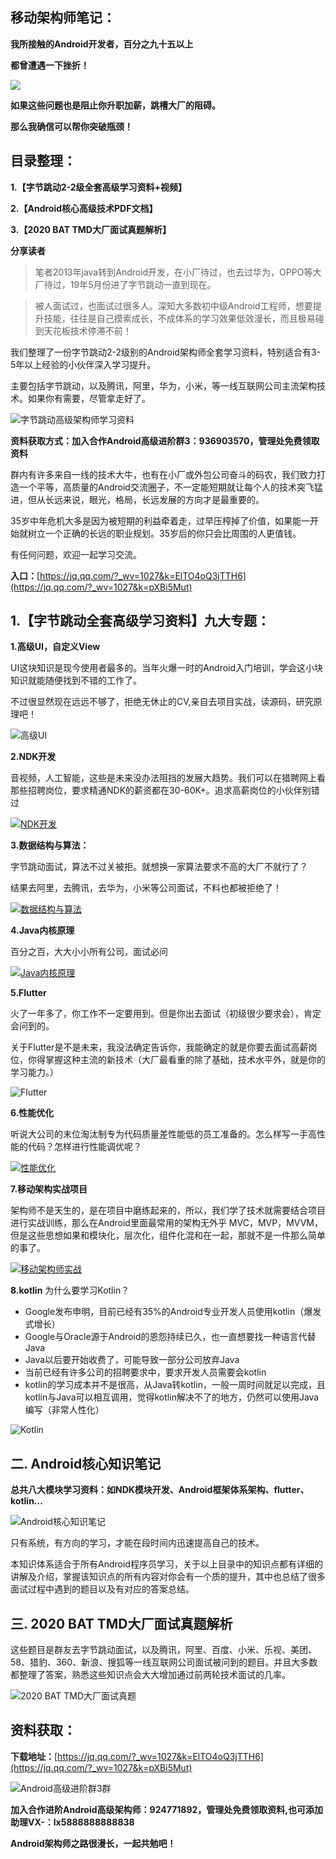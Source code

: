 ## 移动架构师笔记：

**我所接触的Android开发者，百分之九十五以上**

**都曾遭遇一下挫折！**

![](https://upload-images.jianshu.io/upload_images/24099992-1b1df799d79fd85b.png?imageMogr2/auto-orient/strip|imageView2/2/w/1000/format/webp)

**如果这些问题也是阻止你升职加薪，跳槽大厂的阻碍。**

**那么我确信可以帮你突破瓶颈！**

## [](https://links.jianshu.com/go?to=https%3A%2F%2Fgithub.com%2FAndroid-Alvin%2FAndroid-P7%2Fblob%2Fmaster%2FAndroid%25E5%25BC%2580%25E5%258F%2591%25E8%25BF%2598%25E4%25B8%258D%25E4%25BC%259A%25E8%25BF%2599%25E4%25BA%259B%25EF%25BC%259F%25E5%25A6%2582%25E4%25BD%2595%25E9%259D%25A2%25E8%25AF%2595%25E6%258B%25BF%25E9%25AB%2598%25E8%2596%25AA%25EF%25BC%2581.md%23%25E6%2595%25B4%25E7%2590%2586%25E7%259B%25AE%25E5%25BD%2595)目录整理：

**1.【字节跳动2-2级全套高级学习资料+视频】**

**2.【Android核心高级技术PDF文档】**

**3.【2020 BAT TMD大厂面试真题解析】**

**分享读者**

> 笔者2013年java转到Android开发，在小厂待过，也去过华为，OPPO等大厂待过，19年5月份进了字节跳动一直到现在。

> 被人面试过，也面试过很多人。深知大多数初中级Android工程师，想要提升技能，往往是自己摸索成长，不成体系的学习效果低效漫长，而且极易碰到天花板技术停滞不前！

我们整理了一份字节跳动2-2级别的Android架构师全套学习资料，特别适合有3-5年以上经验的小伙伴深入学习提升。

主要包括字节跳动，以及腾讯，阿里，华为，小米，等一线互联网公司主流架构技术。如果你有需要，尽管拿走好了。

![字节跳动高级架构师学习资料](https://upload-images.jianshu.io/upload_images/23587538-1d62cac4d87099d1.png?imageMogr2/auto-orient/strip%7CimageView2/2/w/1240)


**资料获取方式：加入合作Android高级进阶群3：936903570，管理处免费领取资料**

群内有许多来自一线的技术大牛，也有在小厂或外包公司奋斗的码农，我们致力打造一个平等，高质量的Android交流圈子，不一定能短期就让每个人的技术突飞猛进，但从长远来说，眼光，格局，长远发展的方向才是最重要的。

35岁中年危机大多是因为被短期的利益牵着走，过早压榨掉了价值，如果能一开始就树立一个正确的长远的职业规划。35岁后的你只会比周围的人更值钱。

有任何问题，欢迎一起学习交流。

**入口：**[https://jq.qq.com/?_wv=1027&k=ElTO4oQ3jTTH6](https://jq.qq.com/?_wv=1027&k=pXBi5Mut)

## [](https://links.jianshu.com/go?to=https%3A%2F%2Fgithub.com%2FAndroid-Alvin%2FAndroid-P7%2Fblob%2Fmaster%2FAndroid%25E5%25BC%2580%25E5%258F%2591%25E8%25BF%2598%25E4%25B8%258D%25E4%25BC%259A%25E8%25BF%2599%25E4%25BA%259B%25EF%25BC%259F%25E5%25A6%2582%25E4%25BD%2595%25E9%259D%25A2%25E8%25AF%2595%25E6%258B%25BF%25E9%25AB%2598%25E8%2596%25AA%25EF%25BC%2581.md%231%25E9%2598%25BF%25E9%2587%258Cp7%25E7%25BA%25A7%25E5%2585%25A8%25E5%25A5%2597%25E9%25AB%2598%25E7%25BA%25A7%25E5%25AD%25A6%25E4%25B9%25A0%25E8%25A7%2586%25E9%25A2%2591%25E4%25B8%2583%25E5%25A4%25A7%25E4%25B8%2593%25E9%25A2%2598)1.【字节跳动全套高级学习资料】九大专题：

**1.高级UI，自定义View**

UI这块知识是现今使用者最多的。当年火爆一时的Android入门培训，学会这小块知识就能随便找到不错的工作了。

不过很显然现在远远不够了，拒绝无休止的CV,亲自去项目实战，读源码，研究原理吧！

![高级UI ](https://upload-images.jianshu.io/upload_images/23587538-b4652d6cb66b3b8c.png?imageMogr2/auto-orient/strip%7CimageView2/2/w/1240)


**2.NDK开发**

音视频，人工智能，这些是未来没办法阻挡的发展大趋势。我们可以在猎聘网上看那些招聘岗位，要求精通NDK的薪资都在30-60K+。追求高薪岗位的小伙伴别错过

[![NDK开发](https://upload-images.jianshu.io/upload_images/23587538-be0b16cafc9811c6?imageMogr2/auto-orient/strip%7CimageView2/2/w/1240)](https://camo.githubusercontent.com/a69e38247eef91974f1c33b8ff1190922bf59a62/68747470733a2f2f75706c6f61642d696d616765732e6a69616e7368752e696f2f75706c6f61645f696d616765732f32343039393939322d346633396439343439343136323764322e6a7067217468756d626e61696c3f696d6167654d6f6772322f6175746f2d6f7269656e742f7374726970253743696d61676556696577322f322f772f31323430) 

**3.数据结构与算法：**

字节跳动面试，算法不过关被拒。就想换一家算法要求不高的大厂不就行了？

结果去阿里，去腾讯，去华为，小米等公司面试，不料也都被拒绝了！

[![数据结构与算法](https://upload-images.jianshu.io/upload_images/23587538-06b60ab00032c070?imageMogr2/auto-orient/strip%7CimageView2/2/w/1240)](https://camo.githubusercontent.com/592c0ca9ff8496f2a30f06acc5609bec91c3f886/68747470733a2f2f75706c6f61642d696d616765732e6a69616e7368752e696f2f75706c6f61645f696d616765732f32343039393939322d323030396166663832663934313135662e706e67217468756d626e61696c3f696d6167654d6f6772322f6175746f2d6f7269656e742f7374726970253743696d61676556696577322f322f772f31323430) 

**4.Java内核原理**

百分之百，大大小小所有公司，面试必问

[![Java内核原理](https://upload-images.jianshu.io/upload_images/23587538-136ae0ae6b753cf8?imageMogr2/auto-orient/strip%7CimageView2/2/w/1240)](https://camo.githubusercontent.com/21edbbba1639730a9bc370a1c3b4a3aa7b528b38/68747470733a2f2f75706c6f61642d696d616765732e6a69616e7368752e696f2f75706c6f61645f696d616765732f32343039393939322d396231393064313231336664393739352e6a7067217468756d626e61696c3f696d6167654d6f6772322f6175746f2d6f7269656e742f7374726970253743696d61676556696577322f322f772f31323430) 

**5.Flutter**

火了一年多了，你工作不一定要用到。但是你出去面试（初级很少要求会），肯定会问到的。

关于Flutter是不是未来，我没法确定告诉你，我能确定的就是你要去面试高薪岗位，你得掌握这种主流的新技术（大厂最看重的除了基础，技术水平外，就是你的学习能力。）

![Flutter](https://upload-images.jianshu.io/upload_images/23587538-d31f1fc79d2026b9.png?imageMogr2/auto-orient/strip%7CimageView2/2/w/1240)


**6.性能优化**

听说大公司的末位淘汰制专为代码质量差性能低的员工准备的。怎么样写一手高性能的代码？怎样进行性能调优呢？

[![性能优化](https://upload-images.jianshu.io/upload_images/23587538-850f55e7dceea3f0?imageMogr2/auto-orient/strip%7CimageView2/2/w/1240)](https://camo.githubusercontent.com/60417bb525c4525f5024661e9287c6e5824e1e3b/68747470733a2f2f75706c6f61642d696d616765732e6a69616e7368752e696f2f75706c6f61645f696d616765732f32343039393939322d373138666534613866666639663664332e6a7067217468756d626e61696c3f696d6167654d6f6772322f6175746f2d6f7269656e742f7374726970253743696d61676556696577322f322f772f31323430) 

**7.移动架构实战项目**

架构师不是天生的，是在项目中磨练起来的，所以，我们学了技术就需要结合项目进行实战训练，那么在Android里面最常用的架构无外乎 MVC，MVP，MVVM，但是这些思想如果和模块化，层次化，组件化混和在一起，那就不是一件那么简单的事了。

[![移动架构师实战](https://upload-images.jianshu.io/upload_images/23587538-60badb6d924cdd95?imageMogr2/auto-orient/strip%7CimageView2/2/w/1240)](https://camo.githubusercontent.com/1360cd9a9fbd36f55a9b0098ce3503598eb754ee/68747470733a2f2f75706c6f61642d696d616765732e6a69616e7368752e696f2f75706c6f61645f696d616765732f32343039393939322d633265366138353534393864356636662e6a7067217468756d626e61696c3f696d6167654d6f6772322f6175746f2d6f7269656e742f7374726970253743696d61676556696577322f322f772f31323430)

**8.kotlin**
为什么要学习Kotlin？

*   Google发布申明，目前已经有35%的Android专业开发人员使用kotlin（爆发式增长）
*   Google与Oracle源于Android的恩怨持续已久，也一直想要找一种语言代替Java
*   Java以后要开始收费了，可能导致一部分公司放弃Java
*   当前已经有许多公司的招聘要求中，要求开发人员需要会kotlin
*   kotlin的学习成本并不是很高，从Java转kotlin，一般一周时间就足以完成，且kotlin与Java可以相互调用，觉得kotlin解决不了的地方，仍然可以使用Java编写（非常人性化）

![Kotlin](https://upload-images.jianshu.io/upload_images/23587538-a8b78416832c159e.png?imageMogr2/auto-orient/strip%7CimageView2/2/w/1240)


## [](https://links.jianshu.com/go?to=https%3A%2F%2Fgithub.com%2FAndroid-Alvin%2FAndroid-P7%2Fblob%2Fmaster%2FAndroid%25E5%25BC%2580%25E5%258F%2591%25E8%25BF%2598%25E4%25B8%258D%25E4%25BC%259A%25E8%25BF%2599%25E4%25BA%259B%25EF%25BC%259F%25E5%25A6%2582%25E4%25BD%2595%25E9%259D%25A2%25E8%25AF%2595%25E6%258B%25BF%25E9%25AB%2598%25E8%2596%25AA%25EF%25BC%2581.md%232android%25E6%25A0%25B8%25E5%25BF%2583%25E9%25AB%2598%25E7%25BA%25A7%25E6%258A%2580%25E6%259C%25AFpdf%25E6%2596%2587%25E6%25A1%25A3bat%25E5%25A4%25A7%25E5%258E%2582%25E9%259D%25A2%25E8%25AF%2595%25E7%259C%259F%25E9%25A2%2598%25E8%25A7%25A3%25E6%259E%2590)二. Android核心知识笔记

**总共八大模块学习资料：如NDK模块开发、Android框架体系架构、flutter、kotlin...**

![Android核心知识笔记](https://upload-images.jianshu.io/upload_images/24099992-b7d9a147a1e03662.png?imageMogr2/auto-orient/strip|imageView2/2/w/958/format/webp)

只有系统，有方向的学习，才能在段时间内迅速提高自己的技术。

本知识体系适合于所有Android程序员学习，关于以上目录中的知识点都有详细的讲解及介绍，掌握该知识点的所有内容对你会有一个质的提升，其中也总结了很多面试过程中遇到的题目以及有对应的答案总结。

## 三. 2020 BAT TMD大厂面试真题解析

这些题目是群友去字节跳动面试，以及腾讯，阿里、百度、小米、乐视、美团、58、猎豹、360、新浪、搜狐等一线互联网公司面试被问到的题目。并且大多数都整理了答案，熟悉这些知识点会大大增加通过前两轮技术面试的几率。

![2020 BAT TMD大厂面试真题](https://upload-images.jianshu.io/upload_images/23587538-d9453863e1e7c4c8.png?imageMogr2/auto-orient/strip%7CimageView2/2/w/1240)

## [](https://links.jianshu.com/go?to=https%3A%2F%2Fgithub.com%2FAndroid-Alvin%2FAndroid-P7%2Fblob%2Fmaster%2FAndroid%25E5%25BC%2580%25E5%258F%2591%25E8%25BF%2598%25E4%25B8%258D%25E4%25BC%259A%25E8%25BF%2599%25E4%25BA%259B%25EF%25BC%259F%25E5%25A6%2582%25E4%25BD%2595%25E9%259D%25A2%25E8%25AF%2595%25E6%258B%25BF%25E9%25AB%2598%25E8%2596%25AA%25EF%25BC%2581.md%23%25E8%25B5%2584%25E6%2596%2599%25E8%258E%25B7%25E5%258F%2596)资料获取：

**下载地址：**[https://jq.qq.com/?_wv=1027&k=ElTO4oQ3jTTH6](https://jq.qq.com/?_wv=1027&k=pXBi5Mut)

![Android高级进阶群3群](https://upload-images.jianshu.io/upload_images/23587538-102e092ad58ad52b.png?imageMogr2/auto-orient/strip%7CimageView2/2/w/1240)

**加入合作进阶Android高级架构师：924771892，管理处免费领取资料,也可添加助理VX-：lx5888888888838**

**Android架构师之路很漫长，一起共勉吧！**


